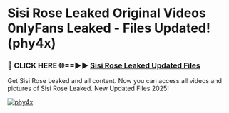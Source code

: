 # Sisi Rose Leaked Original Videos 0nlyFans Leaked - Files Updated! (phy4x)

<h3>🔴 CLICK HERE 🌐==►► <a href="https://best4dudes.click/HH4t6V" rel="nofollow">Sisi Rose Leaked Updated Files</a></h3>

Get Sisi Rose Leaked and all content. Now you can access all videos and pictures of Sisi Rose Leaked. New Updated Files 2025!

[![phy4x](https://github.com/user-attachments/assets/8c521d6e-e6e3-4a75-9320-d58ab9d79d5b)](https://best4dudes.click/HH4t6V)
